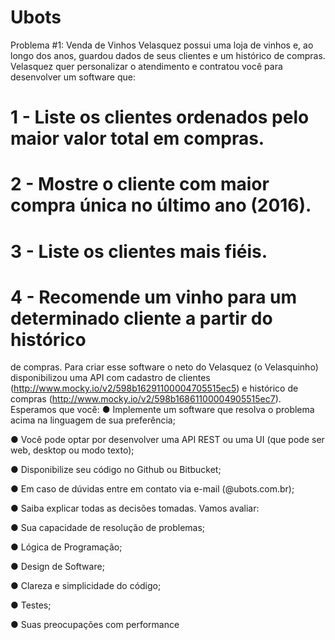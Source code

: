 # Ubots
Problema #1: Venda de Vinhos
Velasquez possui uma loja de vinhos e, ao longo dos anos, guardou dados de seus
clientes e um histórico de compras. Velasquez quer personalizar o atendimento e
contratou você para desenvolver um software que:
# 1 - Liste os clientes ordenados pelo maior valor total em compras.
# 2 - Mostre o cliente com maior compra única no último ano (2016).
# 3 - Liste os clientes mais fiéis.
# 4 - Recomende um vinho para um determinado cliente a partir do histórico
de compras.
Para criar esse software o neto do Velasquez (o Velasquinho) disponibilizou uma
API com cadastro de clientes
(http://www.mocky.io/v2/598b16291100004705515ec5) e histórico de compras
(http://www.mocky.io/v2/598b16861100004905515ec7).
Esperamos que você:
● Implemente um software que resolva o problema acima na linguagem de sua
preferência;

● Você pode optar por desenvolver uma API REST ou uma UI (que pode ser
web, desktop ou modo texto);

● Disponibilize seu código no Github ou Bitbucket;

● Em caso de dúvidas entre em contato via e-mail
(@ubots.com.br);

● Saiba explicar todas as decisões tomadas.
Vamos avaliar:

● Sua capacidade de resolução de problemas;

● Lógica de Programação;

● Design de Software;

● Clareza e simplicidade do código;

● Testes;

● Suas preocupações com performance
